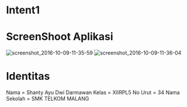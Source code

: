 # Intent1
# ScreenShoot Aplikasi
![screenshot_2016-10-09-11-35-59](https://cloud.githubusercontent.com/assets/22720450/19299728/558907bc-9080-11e6-8921-2ad0a64eec95.png)
![screenshot_2016-10-09-11-36-04](https://cloud.githubusercontent.com/assets/22720450/19299732/587253a2-9080-11e6-9005-be36806799fc.png)
# Identitas
Nama          = Shanty Ayu Dwi Darmawan
Kelas         = XIIRPL5
No Urut       = 34
Nama Sekolah  = SMK TELKOM MALANG

